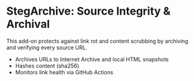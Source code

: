 # StegArchive: Source Integrity & Archival

This add-on protects against link rot and content scrubbing by archiving and verifying every source URL.
- Archives URLs to Internet Archive and local HTML snapshots
- Hashes content (sha256)
- Monitors link health via GitHub Actions
